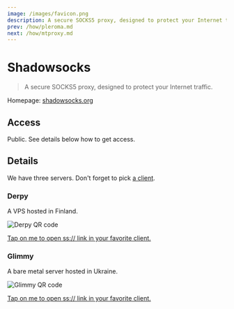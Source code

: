 ```yaml
---
image: /images/favicon.png
description: A secure SOCKS5 proxy, designed to protect your Internet traffic.
prev: /how/pleroma.md
next: /how/mtproxy.md
---
```


# Shadowsocks

> A secure SOCKS5 proxy, designed to protect your Internet traffic.

Homepage: [shadowsocks.org](https://shadowsocks.org)

## Access

Public. See details below how to get access.

## Details

We have three servers. Don't forget to pick [a client](http://shadowsocks.org/en/download/clients.html).

### Derpy

A VPS hosted in Finland.

![Derpy QR code](/images/derpy-ss.webp)

[Tap on me to open ss:// link in your favorite client.](ss://YWVzLTI1Ni1jZmI6bXVmZmluc0BkZXJweS4wOTI5MTgueHl6OjgzODg=)

### Glimmy

A bare metal server hosted in Ukraine.

![Glimmy QR code](/images/glimmy-ss.webp)

[Tap on me to open ss:// link in your favorite client.](ss://YWVzLTI1Ni1jZmI6c3RhcmxpZ2h0QGdsaW1teS4wOTI5MTgueHl6OjgzODg)
